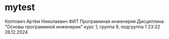 # mytest
Колтович
Артём
Николаевич
ФИТ
Программная инженерия
Дисциплина "Основы программной инженерии"
курс 1, группа 9, подгруппа 1
23:22 26.12.2024

